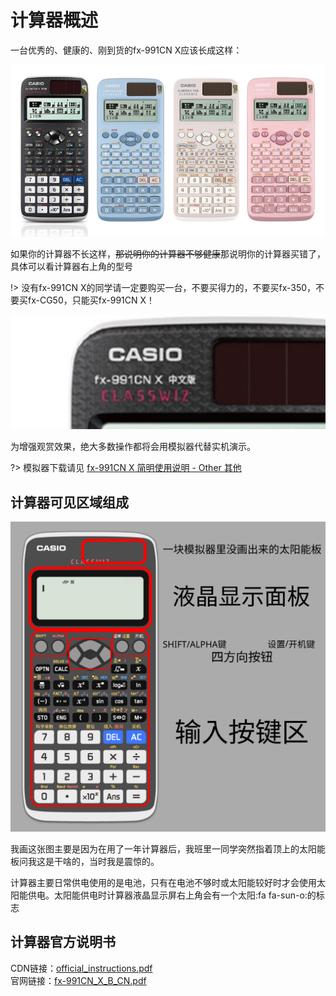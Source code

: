 # 计算器概述

一台优秀的、健康的、刚到货的fx-991CN X应该长成这样：

![Can Can Need](assets/img/9f510ac46522d00e.png)

如果你的计算器不长这样，~~那说明你的计算器不够健康~~那说明你的计算器买错了，具体可以看计算器右上角的型号

!> 没有fx-991CN X的同学请一定要购买一台，不要买得力的，不要买fx-350，不要买fx-CG50，只能买fx-991CN X！

![](assets/img/Snipaste_2022-11-27_20-45-48.png)

为增强观赏效果，绝大多数操作都将会用模拟器代替实机演示。

?> 模拟器下载请见 [fx-991CN X 简明使用说明 - Other 其他](introduction?id=other-%e5%85%b6%e4%bb%96)


## 计算器可见区域组成

![](assets/img/consists.svg)

我画这张图主要是因为在用了一年计算器后，我班里一同学突然指着顶上的太阳能板问我这是干啥的，当时我是震惊的。

计算器主要日常供电使用的是电池，只有在电池不够时或太阳能较好时才会使用太阳能供电。太阳能供电时计算器液晶显示屏右上角会有一个太阳:fa fa-sun-o:的标志

## 计算器官方说明书

CDN链接：[official_instructions.pdf](https://fx991cn.netlify.app/official_instructions.pdf)<br>官网链接：[fx-991CN_X_B_CN.pdf](https://support.casio.com/storage/cn/manual/pdf/CN/004/fx-991CN_X_B_CN.pdf)